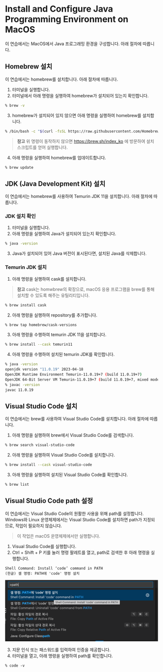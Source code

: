 # Install and Configure Java Programming Environment on MacOS
이 연습에서는 MacOS에서 Java 프로그래밍 환경을 구성합니다. 아래 절차에 따릅니다.

## Homebrew 설치
이 연습에서는 homebrew를 설치합니다. 아래 절차에 따릅니다.

1. 터미널을 실행합니다.
2. 터미널에서 아래 명령을 실행하여 homebrew가 설치되어 있는지 확인합니다.
```bash
% brew -v
```
3. homebrew가 설치되어 있지 않으면 아래 명령을 실행하여 homebrew를 설치합니다.
```bash
% /bin/bash -c "$(curl -fsSL https://raw.githubusercontent.com/Homebrew/install/HEAD/install.sh)"
```
> **참고** 위 명령이 동작하지 않으면 https://brew.sh/index_ko 에 방문하여 설치 스크립트를 얻어 실행합니다.
4. 아래 명령을 실행하여 homebrew를 업데이트합니다.
```bash
% brew update
```

## JDK (Java Development Kit) 설치
이 연습에서는 homebrew를 사용하여 Temurin JDK 11을 설치합니다. 아래 절차에 따릅니다.

### JDK 설치 확인
1. 터미널을 실행합니다.
2. 아래 명령을 실행하여 Java가 설치되어 있는지 확인합니다.
```bash
% java -version
```
3. Java가 설치되어 있어 Java 버전이 표시된다면, 설치된 Java를 삭제합니다.

### Temurin JDK 설치
1. 아래 명령을 실행하여 cask를 설치합니다.
> **참고** cask는 homwbrew의 확장으로, macOS 응용 프로그램을 brew를 통해 설치할 수 있도록 해주는 유틸리티입니다.
```bash
% brew install cask
```
2. 아래 명령을 실행하여 repository를 추가합니다.
```bash
% brew tap homebrew/cask-versions
```
3. 아래 명령을 수행하여 temurin JDK 11을 설치합니다.
```bash
% brew install --cask temurin11
```
4. 아래 명령을 수행하여 설치된 temurin JDK를 확인합니다.
```bash
% java -version
openjdk version "11.0.19" 2023-04-18
OpenJDK Runtime Environment Temurin-11.0.19+7 (build 11.0.19+7)
OpenJDK 64-Bit Server VM Temurin-11.0.19+7 (build 11.0.19+7, mixed mode)
% javac -version
javac 11.0.19
```

## Visual Studio Code 설치
이 연습에서는 brew를 사용하여 Visual Studio Code를 설치합니다. 아래 절차에 따릅니다.

1. 아래 명령을 실행하여 brew에서 Visual Studio Code를 검색합니다.
```bash
% brew search visual-studio-code
```
2. 아래 명령을 실행하여 Visual Studio Code를 설치합니다.
```bash
% brew install --cask visual-studio-code
```
3. 아래 명령을 실행하여 설치된 Visual Studio Code를 확인합니다.
```bash
% brew list
```

## Visual Studio Code path 설정
이 연습에서는 Visual Studio Code의 원활한 사용을 위해 path를 설정합니다. Windows와 Linux 운영체제에서는 Visual Studio Code를 설치하면 path가 지정되므로, 작업이 필요하지 않습니다.

> 이 작업은 macOS 운영체제에서만 실행합니다.

1. Visual Studio Code를 실행합니다.
2. Ctrl + Shift + P 키를 눌러 명령 팔레트를 열고, path로 검색한 후 아래 명령을 실행합니다.
```
Shell Command: Install ‘code’ command in PATH
(한글) 셸 명령: PATH에 'code' 명령 설치
```
<img src="images/image04.png" width="700">

3. 지문 인식 또는 패스워드를 입력하여 인증을 제공합니다.
4. 터미널을 열고, 아래 명령을 실행하여 path를 확인합니다.
```
% code -v
```
